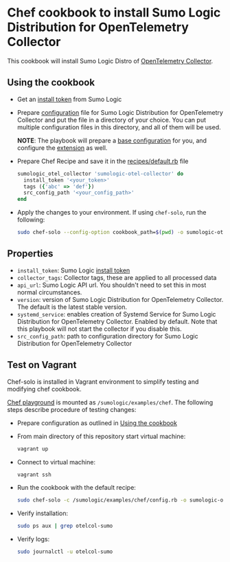 # Chef cookbook to install Sumo Logic Distribution for OpenTelemetry Collector

This cookbook will install Sumo Logic Distro of [OpenTelemetry Collector][otc_link].

## Using the cookbook

- Get an [install token][install_token] from Sumo Logic
- Prepare [configuration](../../docs/Configuration.md) file for Sumo Logic Distribution for OpenTelemetry Collector and put the file in a directory of your choice. You can put multiple configuration files in this directory, and all of them will be used.

  **NOTE**: The playbook will prepare a [base configuration][base_configuration] for you, and configure the [extension][sumologicextension] as well.
- Prepare Chef Recipe and save it in the [recipes/default.rb](sumologic-otel-collector/recipes/default.rb) file

    ```ruby
    sumologic_otel_collector 'sumologic-otel-collector' do
      install_token '<your_token>'
      tags ({'abc' => 'def'})
      src_config_path '<your_config_path>'
    end
    ```

- Apply the changes to your environment. If using `chef-solo`, run the following:

    ```bash
    sudo chef-solo --config-option cookbook_path=$(pwd) -o sumologic-otel-collector
    ```

## Properties

- `install_token`: Sumo Logic [install token][install_token]
- `collector_tags`: Collector tags, these are applied to all processed data
- `api_url`: Sumo Logic API url. You shouldn't need to set this in most normal circumstances.
- `version`: version of Sumo Logic Distribution for OpenTelemetry Collector. The default is the latest stable version.
- `systemd_service`: enables creation of Systemd Service for Sumo Logic Distribution for OpenTelemetry Collector. Enabled by default. Note that this playbook will not start the collector if you disable this.
- `src_config_path`: path to configuration directory for Sumo Logic Distribution for OpenTelemetry Collector

## Test on Vagrant

Chef-solo is installed in Vagrant environment to simplify testing and modifying chef cookbook.

[Chef playground](.) is mounted as `/sumologic/examples/chef`.
The following steps describe procedure of testing changes:

- Prepare configuration as outlined in [Using the cookbook](#using-the-cookbook)
- From main directory of this repository start virtual machine:

  ```bash
  vagrant up
  ```

- Connect to virtual machine:

  ```bash
  vagrant ssh
  ```

- Run the cookbook with the default recipe:

  ```bash
  sudo chef-solo -c /sumologic/examples/chef/config.rb -o sumologic-otel-collector
  ```

- Verify installation:

  ```bash
  sudo ps aux | grep otelcol-sumo
  ```

- Verify logs:

  ```bash
  sudo journalctl -u otelcol-sumo
  ```

[otc_link]: https://github.com/open-telemetry/opentelemetry-collector
[install_token]: https://help.sumologic.com/docs/manage/security/installation-tokens/
[base_configuration]: ../sumologic.yaml
[sumologicextension]: ../../pkg/extension/sumologicextension/
